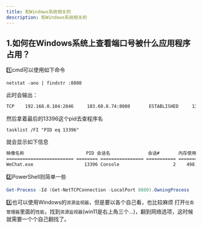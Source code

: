 ```yaml
---
title: 和Windows系统相关的
description: 和Windows系统相关的
---
```


## 1.如何在Windows系统上查看端口号被什么应用程序占用？
1️⃣cmd可以使用如下命令
``` shell
netstat -ano | findstr :8080
```
此时会输出：
``` txt
TCP    192.168.0.104:2046     183.60.8.74:8080       ESTABLISHED     13396
```
然后拿着最后的13396这个pid去查程序名
``` shell
tasklist /FI "PID eq 13396"
```
就会显示如下信息
``` txt
映像名称                       PID 会话名              会话#       内存使用
========================= ======== ================ =========== ============
WeChat.exe                   13396 Console                    2    498,380 K
```

2️⃣PowerShell则简单一些
``` powershell
Get-Process -Id (Get-NetTCPConnection -LocalPort 8080).OwningProcess
```

3️⃣也可以使用Windows的`资源监视器`，但是要以各个自己看，也比较麻烦
打开`任务管理器`里面的`性能`，找到`资源监视器`(win11是右上角三个...)，翻到网络选项，这时候就需要一个个自己翻找了。